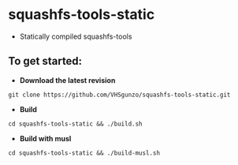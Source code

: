 # squashfs-tools-static
* Statically compiled squashfs-tools
## To get started:
* **Download the latest revision**
```
git clone https://github.com/VHSgunzo/squashfs-tools-static.git
```
* **Build**
```
cd squashfs-tools-static && ./build.sh
```
* **Build with musl**
```
cd squashfs-tools-static && ./build-musl.sh
```
